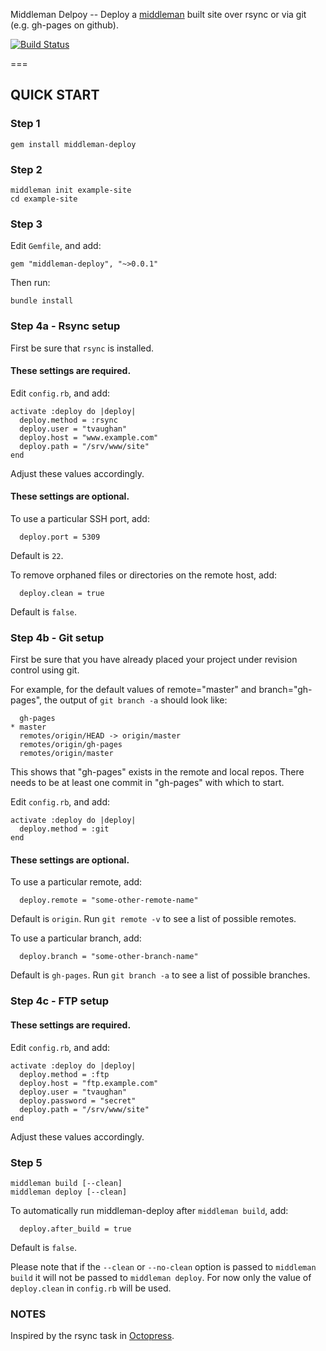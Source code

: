 Middleman Delpoy -- Deploy a [middleman](http://middlemanapp.com/) built site over rsync or via git (e.g. gh-pages on github).

[![Build Status](https://secure.travis-ci.org/tvaughan/middleman-deploy.png)](http://travis-ci.org/tvaughan/middleman-deploy)

===

## QUICK START

### Step 1

    gem install middleman-deploy

### Step 2

    middleman init example-site
    cd example-site

### Step 3

Edit `Gemfile`, and add:

    gem "middleman-deploy", "~>0.0.1"

Then run:

    bundle install

### Step 4a - Rsync setup

First be sure that `rsync` is installed.

#### These settings are required.

Edit `config.rb`, and add:

    activate :deploy do |deploy|
      deploy.method = :rsync
      deploy.user = "tvaughan"
      deploy.host = "www.example.com"
      deploy.path = "/srv/www/site"
    end

Adjust these values accordingly.

#### These settings are optional.

To use a particular SSH port, add:

      deploy.port = 5309

Default is `22`.

To remove orphaned files or directories on the remote host, add:

      deploy.clean = true

Default is `false`.

### Step 4b - Git setup

First be sure that you have already placed your project under revision
control using git.

For example, for the default values of remote="master" and
branch="gh-pages", the output of `git branch -a` should look like:

      gh-pages
    * master
      remotes/origin/HEAD -> origin/master
      remotes/origin/gh-pages
      remotes/origin/master

This shows that "gh-pages" exists in the remote and local repos. There
needs to be at least one commit in "gh-pages" with which to start.

Edit `config.rb`, and add:

    activate :deploy do |deploy|
      deploy.method = :git
    end

#### These settings are optional.

To use a particular remote, add:

      deploy.remote = "some-other-remote-name"

Default is `origin`. Run `git remote -v` to see a list of possible
remotes.

To use a particular branch, add:

      deploy.branch = "some-other-branch-name"

Default is `gh-pages`. Run `git branch -a` to see a list of possible
branches.

### Step 4c - FTP setup

#### These settings are required.

Edit `config.rb`, and add:

    activate :deploy do |deploy|
      deploy.method = :ftp
      deploy.host = "ftp.example.com"
      deploy.user = "tvaughan"
      deploy.password = "secret"
      deploy.path = "/srv/www/site"
    end

Adjust these values accordingly.

### Step 5

    middleman build [--clean]
    middleman deploy [--clean]

To automatically run middleman-deploy after `middleman build`, add:

      deploy.after_build = true

Default is `false`.

Please note that if the `--clean` or `--no-clean` option is passed to
`middleman build` it will not be passed to `middleman deploy`. For now
only the value of `deploy.clean` in `config.rb` will be used.

### NOTES

Inspired by the rsync task in [Octopress](https://github.com/imathis/octopress).

